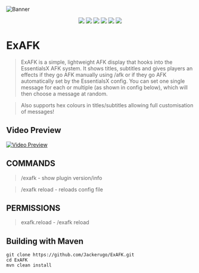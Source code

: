 ![Banner](https://imgur.com/5qWVg3Y.png) 
<p align="center">
<img src ="https://img.shields.io/github/license/Jackerugo/ExAFK.svg"/>
<img src ="https://img.shields.io/github/release/Jackerugo/ExAFK.svg"/>
<img src ="https://img.shields.io/github/issues/Jackerugo/ExAFK.svg"/>
<img src ="https://img.shields.io/github/stars/Jackerugo/ExAFK.svg"/>
<img src ="https://img.shields.io/github/forks/Jackerugo/ExAFK.svg"/>
<img src ="https://img.shields.io/github/contributors/Jackerugo/ExAFK.svg"/>
</p>

# ExAFK


> ExAFK is a simple, lightweight AFK display that hooks into the EssentialsX AFK system. It shows titles, subtitles and gives players an effects if they go AFK manually using /afk or if they go AFK automatically set by the EssentialsX config. You can set one single message for each or multiple (as shown in config below), which will then choose a message at random.

> Also supports hex colours in titles/subtitles allowing full customisation of messages!

## Video Preview
[![Video Preview](https://img.youtube.com/vi/2duTRidKfQM/0.jpg)](https://www.youtube.com/watch?v=2duTRidKfQM)

## COMMANDS
> /exafk - show plugin version/info

> /exafk reload - reloads config file

## PERMISSIONS
> exafk.reload - /exafk reload

## Building with Maven
```
git clone https://github.com/Jackerugo/ExAFK.git
cd ExAFK
mvn clean install
```

